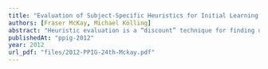 ```yaml
---
title: "Evaluation of Subject-Specific Heuristics for Initial Learning Environments: A Pilot Study"
authors: [Fraser McKay, Michael Kölling]
abstract: "Heuristic evaluation is a “discount” technique for finding usability problems in well-established domains. This paper presents thirteen suggested heuristics for initial learning environments (ILEs). To investigate the usefulness of these heuristics to other developers, we conducted a pilot study that compared two groups of evaluators: one using an older, generalised set of heuristics from the literature, and one using our domain-specific heuristics. In this study, we compare not just the number of problems found, but the way in which the problem reports were expressed. There was a significant difference in the length of written comments when problems were found (those from the new set being longer). New-set reviews touch on more themes – many make suggestions about what would improve the problem; many comments refer to a suggested cause-and-effect relationship. As designers, we find this detail helpful in understanding problems. Quantitative data from this study is not large enough to support any robust conclusions about the relative thoroughness of the heuristics at this time, but we plan to use lessons learned from this study in a larger version shortly."
publishedAt: "ppig-2012"
year: 2012
url_pdf: "files/2012-PPIG-24th-Mckay.pdf"
---
```

